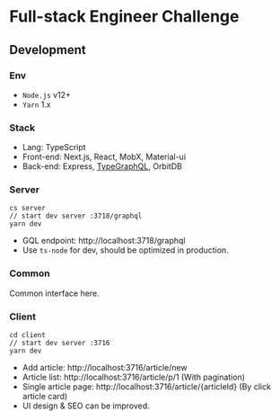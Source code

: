 # Full-stack Engineer Challenge

## Development

### Env
* `Node.js` v12+
* `Yarn` 1.x

### Stack
* Lang: TypeScript
* Front-end: Next.js, React, MobX, Material-ui
* Back-end: Express, [TypeGraphQL](https://typegraphql.com), OrbitDB

### Server
```
cs server
// start dev server :3718/graphql
yarn dev
```
* GQL endpoint: http://localhost:3718/graphql
* Use `ts-node` for dev, should be optimized in production.

### Common

Common interface here.

### Client
```
cd client
// start dev server :3716
yarn dev
```
* Add article: http://localhost:3716/article/new
* Article list: http://localhost:3716/article/p/1 (With pagination)
* Single article page: http://localhost:3716/article/{articleId} (By click article card)
* UI design & SEO can be improved.
